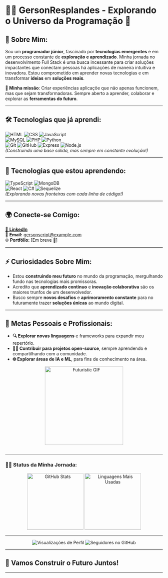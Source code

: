 # 👨‍💻 **GersonResplandes** - **Explorando o Universo da Programação** 🚀

## **🌟 Sobre Mim:**
Sou um **programador júnior**, fascinado por **tecnologias emergentes** e em um processo constante de **exploração e aprendizado**. Minha jornada no desenvolvimento Full Stack é uma busca incessante para criar soluções impactantes que conectam pessoas há aplicações de maneira intuitiva e inovadora. Estou comprometido em aprender novas tecnologias e em transformar **ideias** em **soluções reais**.

**🚀 Minha missão**: Criar experiências aplicaçõe que não apenas funcionem, mas que sejam transformadoras. Sempre aberto a aprender, colaborar e explorar as **ferramentas do futuro**.

---

## **🛠️ Tecnologias que já aprendi:**
![HTML](https://skillicons.dev/icons?i=html) ![CSS](https://skillicons.dev/icons?i=css) ![JavaScript](https://skillicons.dev/icons?i=js)  
![MySQL](https://skillicons.dev/icons?i=mysql) ![PHP](https://skillicons.dev/icons?i=php) ![Python](https://skillicons.dev/icons?i=python)  
![Git](https://skillicons.dev/icons?i=git) ![GitHub](https://skillicons.dev/icons?i=github) ![Express](https://skillicons.dev/icons?i=express)
![Node.js](https://skillicons.dev/icons?i=nodejs)  
*(Construindo uma base sólida, mas sempre em constante evolução!)*

---

## **🔨 Tecnologias que estou aprendendo:**
![TypeScript](https://skillicons.dev/icons?i=ts) ![MongoDB](https://skillicons.dev/icons?i=mongodb)  
![React](https://skillicons.dev/icons?i=react) ![C#](https://skillicons.dev/icons?i=cs) ![Sequelize](https://skillicons.dev/icons?i=sequelize)  
*(Explorando novas fronteiras com cada linha de código!)*

---

## **🌍 Conecte-se Comigo:**

[🔗 **LinkedIn**](https://www.linkedin.com/in/g%C3%A9rson-resplandes-de-s%C3%A1-sousa-6a862533a/)  
📧 **Email:** [gersonscript@example.com](mailto:gersonscript@example.com)  
🌐 **Portfólio:** [Em breve 🚀]  

---

## **⚡ Curiosidades Sobre Mim:**

- Estou **construindo meu futuro** no mundo da programação, mergulhando fundo nas tecnologias mais promissoras.
- Acredito que **aprendizado contínuo** e **inovação colaborativa** são os maiores trunfos de um desenvolvedor.
- Busco sempre **novos desafios** e **aprimoramento constante** para no futuramente trazer **soluções únicas** ao mundo digital.

---

## **🌟 Metas Pessoais e Profissionais:**

- **🔍 Explorar novas linguagens** e frameworks para expandir meu repertório.  
- **👩‍💻 Contribuir para projetos open-source**, sempre aprendendo e compartilhando com a comunidade.
- **🌐 Explorar áreas de IA e ML**, para fins de conhecimento na área.

<div align="center">
  <img src="https://media.giphy.com/media/WUlplcMpOCEmTGBtBW/giphy.gif" width="250" alt="Futuristic GIF"/>
</div>

<div align="center">
  <h2 style="color: #00d4ff; font-family: 'Roboto', sans-serif; text-shadow: 0 0 15px #00d4ff, 0 0 25px #00aaff, 0 0 35px #0077ff;">
  </h2>
</div>

---

### **👨‍💻 Status da Minha Jornada:**
<div align="center">
  <img src="https://github-readme-stats.vercel.app/api?username=GersonScript&show_icons=true&include_all_commits=true&count_private=true&hide_border=true&theme=radical" alt="GitHub Stats" height="180em" />
  <img src="https://github-readme-stats.vercel.app/api/top-langs/?username=GersonScript&layout=compact&hide_border=true&theme=radical" alt="Linguagens Mais Usadas" height="180em" />
</div>

---

<div align="center">
  <img src="https://komarev.com/ghpvc/?username=GersonScript&style=flat-square&color=blueviolet" alt="Visualizações de Perfil" />
  <img src="https://img.shields.io/github/followers/GersonScript?style=flat-square&color=blueviolet" alt="Seguidores no GitHub" />
</div>

---

## **🌌 Vamos Construir o Futuro Juntos!**

---

